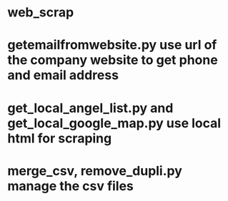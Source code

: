 # web_scrap
# getemailfromwebsite.py use url of the company website to get phone and email address
# get_local_angel_list.py and get_local_google_map.py use local html for scraping 
# merge_csv, remove_dupli.py manage the csv files
